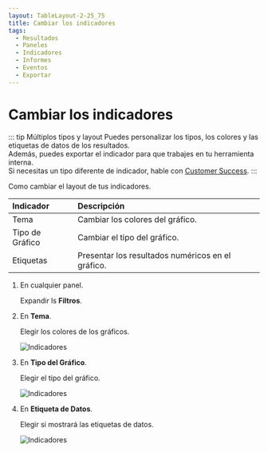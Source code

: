 ```yaml
---
layout: TableLayout-2-25_75
title: Cambiar los indicadores
tags:
  - Resultados
  - Paneles
  - Indicadores
  - Informes
  - Eventos
  - Exportar
---
```


# Cambiar los indicadores

::: tip Múltiplos tipos y layout
Puedes personalizar los tipos, los colores y las etiquetas de datos de los resultados.<br>
Además, puedes exportar el indicador para que trabajes en tu herramienta interna.<br>
Si necesitas un tipo diferente de indicador, hable con [Customer Success](mailto:cs@phishx.io).
:::

Como cambiar el layout de tus indicadores.

| Indicador       | Descripción                                       |
| :-------------- | :------------------------------------------------ |
| Tema            | Cambiar los colores del gráfico.                  |
| Tipo de Gráfico | Cambiar el tipo del gráfico.                      |
| Etiquetas       | Presentar los resultados numéricos en el gráfico. |

1. En cualquier panel.

   Expandir ls **Filtros**.

2. En **Tema**.

   Elegir los colores de los gráficos.

   ![Indicadores](https://cdn.phishx.io/phishx-docs/images/phishx_results_dashboard_main_07_change_theme.webp)

3. En **Tipo del Gráfico**.

   Elegir el tipo del gráfico.

   ![Indicadores](https://cdn.phishx.io/phishx-docs/images/phishx_results_dashboard_main_09_change_type.webp)

4. En **Etiqueta de Datos**.

   Elegir si mostrará las etiquetas de datos.

   ![Indicadores](https://cdn.phishx.io/phishx-docs/images/phishx_results_dashboard_main_10_change_labels.webp)
